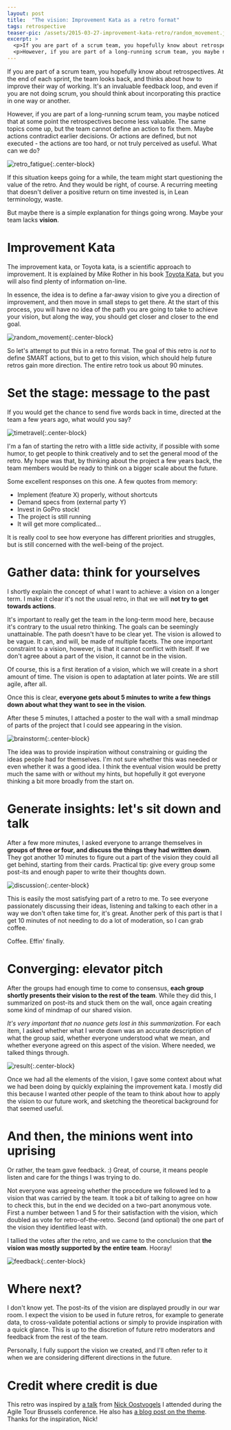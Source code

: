 ```yaml
---
layout: post
title:  "The vision: Improvement Kata as a retro format"
tags: retrospective
teaser-pic: /assets/2015-03-27-improvement-kata-retro/random_movement.jpg
excerpt: >
  <p>If you are part of a scrum team, you hopefully know about retrospectives. At the end of each sprint, the team looks back, and thinks about how to improve their way of working. It's an invaluable feedback loop, and even if you are not doing scrum, you should think about incorporating this practice in one way or another.</p>
  <p>However, if you are part of a long-running scrum team, you maybe noticed that at some point the retrospectives become less valuable. The same topics come up, but the team cannot define an action to fix them. Maybe actions contradict earlier decisions. Or actions are defined, but not executed - the actions are too hard, or not truly perceived as useful. What can we do?</p>
---
```

If you are part of a scrum team, you hopefully know about retrospectives. At the end of each sprint, the team looks back, and thinks about how to improve their way of working. It's an invaluable feedback loop, and even if you are not doing scrum, you should think about incorporating this practice in one way or another.

However, if you are part of a long-running scrum team, you maybe noticed that at some point the retrospectives become less valuable. The same topics come up, but the team cannot define an action to fix them. Maybe actions contradict earlier decisions. Or actions are defined, but not executed - the actions are too hard, or not truly perceived as useful. What can we do?

![retro_fatigue]{:.center-block}

If this situation keeps going for a while, the team might start questioning the value of the retro. And they would be right, of course. A recurring meeting that doesn't deliver a positive return on time invested is, in Lean terminology, waste.

But maybe there is a simple explanation for things going wrong. Maybe your team lacks **vision**.

# Improvement Kata
The improvement kata, or Toyota kata, is a scientific approach to improvement. It is explained by Mike Rother in his book [Toyota Kata](http://www.amazon.com/Toyota-Kata-Managing-Improvement-Adaptiveness/dp/0071635238/), but you will also find plenty of information on-line.

In essence, the idea is to define a far-away vision to give you a direction of improvement, and then move in small steps to get there. At the start of this process, you will have no idea of the path you are going to take to achieve your vision, but along the way, you should get closer and closer to the end goal.

![random_movement]{:.center-block}

So let's attempt to put this in a retro format. The goal of this retro is *not* to define SMART actions, but to get to this vision, which should help future retros gain more direction. The entire retro took us about 90 minutes.

# Set the stage: message to the past
If you would get the chance to send five words back in time, directed at the team a few years ago, what would you say?

![timetravel]{:.center-block}

I'm a fan of starting the retro with a little side activity, if possible with some humor, to get people to think creatively and to set the general mood of the retro. My hope was that, by thinking about the project a few years back, the team members would be ready to think on a bigger scale about the future.

Some excellent responses on this one. A few quotes from memory:

* Implement (feature X) properly, without shortcuts
* Demand specs from (external party Y)
* Invest in GoPro stock!
* The project is still running
* It will get more complicated...

It is really cool to see how everyone has different priorities and struggles, but is still concerned with the well-being of the project.

# Gather data: think for yourselves
I shortly explain the concept of what I want to achieve: a vision on a longer term. I make it clear it's not the usual retro, in that we will **not try to get towards actions**.

It's important to really get the team in the long-term mood here, because it's contrary to the usual retro thinking. The goals can be seemingly unattainable. The path doesn't have to be clear yet. The vision is allowed to be vague. It can, and will, be made of multiple facets. The one important constraint to a vision, however, is that it cannot conflict with itself. If we don't agree about a part of the vision, it cannot be in the vision.

Of course, this is a first iteration of a vision, which we will create in a short amount of time. The vision is open to adaptation at later points. We are still agile, after all.

Once this is clear, **everyone gets about 5 minutes to write a few things down about what they want to see in the vision**.

After these 5 minutes, I attached a poster to the wall with a small mindmap of parts of the project that I could see appearing in the vision.

![brainstorm]{:.center-block}

The idea was to provide inspiration without constraining or guiding the ideas people had for themselves. I'm not sure whether this was needed or even whether it was a good idea. I think the eventual vision would be pretty much the same with or without my hints, but hopefully it got everyone thinking a bit more broadly from the start on.

# Generate insights: let's sit down and talk
After a few more minutes, I asked everyone to arrange themselves in **groups of three or four, and discuss the things they had written down**. They got another 10 minutes to figure out a part of the vision they could all get behind, starting from their cards. Practical tip: give every group some post-its and enough paper to write their thoughts down.

![discussion]{:.center-block}

This is easily the most satisfying part of a retro to me. To see everyone passionately discussing their ideas, listening and talking to each other in a way we don't often take time for, it's great. Another perk of this part is that I get 10 minutes of not needing to do a lot of moderation, so I can grab coffee.

Coffee. Effin' finally.

# Converging: elevator pitch
After the groups had enough time to come to consensus, **each group shortly presents their vision to the rest of the team**. While they did this, I summarized on post-its and stuck them on the wall, once again creating some kind of mindmap of our shared vision.

*It's very important that no nuance gets lost in this summarization*. For each item, I asked whether what I wrote down was an accurate description of what the group said, whether everyone understood what we mean, and whether everyone agreed on this aspect of the vision. Where needed, we talked things through.

![result]{:.center-block}

Once we had all the elements of the vision, I gave some context about what we had been doing by quickly explaining the improvement kata. I mostly did this because I wanted other people of the team to think about how to apply the vision to our future work, and sketching the theoretical background for that seemed useful.

# And then, the minions went into uprising
Or rather, the team gave feedback. :) Great, of course, it means people listen and care for the things I was trying to do.

Not everyone was agreeing whether the procedure we followed led to a vision that was carried by the team. It took a bit of talking to agree on how to check this, but in the end we decided on a two-part anonymous vote. First a number between 1 and 5 for their satisfaction with the vision, which doubled as vote for retro-of-the-retro. Second (and optional) the one part of the vision they identified least with.

I tallied the votes after the retro, and we came to the conclusion that **the vision was mostly supported by the entire team**. Hooray!

![feedback]{:.center-block}

# Where next?
I don't know yet. The post-its of the vision are displayed proudly in our war room. I expect the vision to be used in future retros, for example to generate data, to cross-validate potential actions or simply to provide inspiration with a quick glance. This is up to the discretion of future retro moderators and feedback from the rest of the team.

Personally, I fully support the vision we created, and I'll often refer to it when we are considering different directions in the future.

# Credit where credit is due
This retro was inspired by [a talk](http://www.slideshare.net/noostvog/improv-kata-retrospectives) from [Nick Oostvogels](http://www.twitter.com/nickoostvogels) I attended during the Agile Tour Brussels conference. He also has [a blog post on the theme](http://skycoach.be/2012/10/29/vision-based-retrospectives-avoiding-conflicting-improvements/). Thanks for the inspiration, Nick!

[retro_fatigue]: /assets/2015-03-27-improvement-kata-retro/retro_fatigue.png
[random_movement]: /assets/2015-03-27-improvement-kata-retro/random_movement.jpg
[timetravel]: /assets/2015-03-27-improvement-kata-retro/timetravel.png
[brainstorm]: /assets/2015-03-27-improvement-kata-retro/brainstorm.png
[discussion]: /assets/2015-03-27-improvement-kata-retro/discussion.jpg
[result]: /assets/2015-03-27-improvement-kata-retro/result.jpg
[feedback]: /assets/2015-03-27-improvement-kata-retro/feedback.jpg

